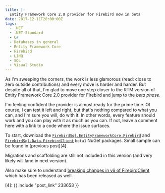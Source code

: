 ```yaml
---
title: |-
  Entity Framework Core 2.0 provider for Firebird now in beta
date: 2017-12-11T20:00:00Z
tags:
  - .NET
  - .NET Standard
  - C#
  - Databases in general
  - Entity Framework Core
  - Firebird
  - LINQ
  - SQL
  - Visual Studio
---
```

As I'm sweeping the corners, the work is less glamorous (read: close to zero outside contributions) and every move is harder and harder. But despite all of that, I'm glad to move one step closer to the RTM version of Entity Framework Core 2.0 provider for Firebird and jump to the _beta phase_.

<!-- excerpt -->

I'm feeling confident the provider is almost ready for the prime time. Of course, I can test it left and right, but that's nothing compared to what you can, and I'm sure you will, do with it. In other words, every feature should work and you can play with it as much as you can. If not, leave a comment here with a link to a code where the issue surfaces.

To start, download the [`FirebirdSql.EntityFrameworkCore.Firebird`][1] and [`FirebirdSql.Data.FirebirdClient`][2] `beta1` NuGet packages. Small sample can be found in [previous post][4].

Migrations and scaffolding are still not included in this version (and very likely will land in next version).

Also make sure to understand [breaking changes in v6 of FirebirdClient][3], which has been released as well.

[1]: https://www.nuget.org/packages/FirebirdSql.EntityFrameworkCore.Firebird/6.0.0-beta1
[2]: https://www.nuget.org/packages/FirebirdSql.Data.FirebirdClient/6.0.0-beta1
[3]: http://tracker.firebirdsql.org/browse/DNET/fixforversion/10850
[4]: {{ include "post_link" 233653 }}